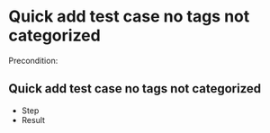 # Quick add test case no tags not categorized


Precondition: 

## Quick add test case no tags not categorized
* Step
* Result